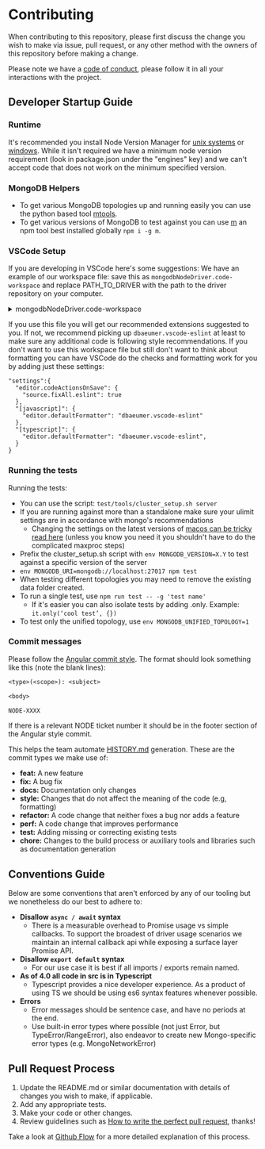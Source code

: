 # Contributing

When contributing to this repository, please first discuss the change you wish
to make via issue, pull request, or any other method with the owners of this
repository before making a change.

Please note we have a [code of conduct][code-of-conduct],
please follow it in all your interactions with the project.

## Developer Startup Guide

### Runtime

It's recommended you install Node Version Manager for [unix systems][nvm-unix] or [windows][nvm-windows]. While it isn't required we have a minimum node version requirement (look in package.json under the "engines" key) and we can't accept code that does not work on the minimum specified version.

### MongoDB Helpers

- To get various MongoDB topologies up and running easily you can use the python based tool [mtools][mtools-install].
- To get various versions of MongoDB to test against you can use [m](https://github.com/aheckmann/m) an npm tool best installed globally `npm i -g m`.

### VSCode Setup

If you are developing in VSCode here's some suggestions:
We have an example of our workspace file: save this as `mongodbNodeDriver.code-workspace` and replace PATH_TO_DRIVER with the path to the driver repository on your computer.

<details>
<summary>mongodbNodeDriver.code-workspace</summary>
<br>
<pre lang="jsonc">
{
  "folders": [
    {
      "path": "PATH_TO_DRIVER",
      "name": "driver"
    }
  ],
  "settings": {
    "search.exclude": {
      // I always set 'file to include' in search to:
      // - src
      // - test
      // - {test|src}
      "**/node_modules": false, // searching node_modules comes in handy
      "./lib": true, // by default I don't want results from our compiled source
      "**/bower_components": true,
      "**/*.code-search": true
    },
    // ts gives me the power to not rely on word matching
    "editor.wordBasedSuggestions": false,
    "gitlens.hovers.enabled": false,
    "editor.codeActionsOnSave": {
      "source.fixAll.eslint": true
    },
    "[javascript]": {
      "editor.defaultFormatter": "dbaeumer.vscode-eslint"
    },
    "[typescript]": {
      "editor.defaultFormatter": "dbaeumer.vscode-eslint",
      "editor.codeActionsOnSave": {
        "source.organizeImports": false
      }
    },
    "eslint.enable": true,
    "eslint.format.enable": true,
    "mochaExplorer.files": "test/{functional,unit}/**/*.test.js",
    "mochaExplorer.ui": "test/tools/runner/metadata_ui.js",
    "editor.formatOnSave": false,
    "editor.rulers": [100],
    "editor.renderWhitespace": "selection",
    "files.trimTrailingWhitespace": true,
    "files.trimFinalNewlines": true,
    "files.insertFinalNewline": true,
    "typescript.tsdk": "node_modules/typescript/lib",
    // I leave the coverage extension disabled when not using it so I leave these commented
    // but these settings are nice when it is enabled
    // "coverage-gutters.showGutterCoverage": false,
    // "coverage-gutters.showLineCoverage": true,
  },
  "launch": {
    "configurations": [
      {
        // Sometimes I need to run mocha myself and not via the sidebar
        // Here I can add custom args or env variables
        "name": "run mocha",
        "type": "pwa-node",
        "request": "launch",
        "program": "node_modules/.bin/mocha",
        "args": ["test/unit", "test/functional"]
      }
    ],
    "compounds": []
  },
  "tasks": {
    "version": "2.0.0",
    "tasks": [
      {
        // Here is an optional watcher task (`npm test` will also type check you changes):
        // Since this is the default build task it can be started with cmd+shift+b
        // There will be a wrench and screw icon
        // on the bottom bar where you can quick check build issues
        "label": "watch TS",
        "command": "npx",
        "type": "shell",
        "args": ["tsc", "-w"],
        "problemMatcher": "$tsc-watch",
        "isBackground": true,
        "group": {
          "kind": "build",
          "isDefault": true
        }
      }
    ]
  },
  "extensions": {
    "recommendations": [
      "dbaeumer.vscode-eslint",
      "hbenl.vscode-test-explorer",
      "hbenl.vscode-mocha-test-adapter",
      "ryanluker.vscode-coverage-gutters",
      "github.vscode-pull-request-github",
      "mongodb.mongodb-vscode"
    ],
    "unwantedRecommendations": ["esbenp.prettier-vscode"]
  }
}
</pre>
</details>

If you use this file you will get our recommended extensions suggested to you.
If not, we recommend picking up `dbaeumer.vscode-eslint` at least to make sure any additional code is following style recommendations. If you don't want to use this workspace file but still don't want to think about formatting you can have VSCode do the checks and formatting work for you by adding just these settings:

```jsonc
"settings":{
  "editor.codeActionsOnSave": {
    "source.fixAll.eslint": true
  },
  "[javascript]": {
    "editor.defaultFormatter": "dbaeumer.vscode-eslint"
  },
  "[typescript]": {
    "editor.defaultFormatter": "dbaeumer.vscode-eslint",
  }
}
```

### Running the tests

Running the tests:

- You can use the script: `test/tools/cluster_setup.sh server`
- If you are running against more than a standalone make sure your ulimit settings are in accordance with mongo's recommendations
  - Changing the settings on the latest versions of [macos can be tricky read here][macos-ulimt] (unless you know you need it you shouldn't have to do the complicated maxproc steps)
- Prefix the cluster_setup.sh script with `env MONGODB_VERSION=X.Y` to test against a specific version of the server
- `env MONGODB_URI=mongodb://localhost:27017 npm test`
- When testing different topologies you may need to remove the existing data folder created.
- To run a single test, use `npm run test -- -g 'test name'`
  - If it's easier you can also isolate tests by adding .only. Example: `it.only(‘cool test’, {})`
- To test only the unified topology, use `env MONGODB_UNIFIED_TOPOLOGY=1`

### Commit messages

Please follow the [Angular commit style][angular-commit-style].
The format should look something like this (note the blank lines):

```txt
<type>(<scope>): <subject>

<body>

NODE-XXXX
```

If there is a relevant NODE ticket number it should be in the footer section of the Angular style commit.

This helps the team automate [HISTORY.md](HISTORY.md) generation.
These are the commit types we make use of:

- **feat:** A new feature
- **fix:** A bug fix
- **docs:** Documentation only changes
- **style:** Changes that do not affect the meaning of the code (e.g, formatting)
- **refactor:** A code change that neither fixes a bug nor adds a feature
- **perf:** A code change that improves performance
- **test:** Adding missing or correcting existing tests
- **chore:** Changes to the build process or auxiliary tools and libraries such as documentation generation

## Conventions Guide

Below are some conventions that aren't enforced by any of our tooling but we nonetheless do our best to adhere to:

- **Disallow `async / await` syntax**
  - There is a measurable overhead to Promise usage vs simple callbacks. To support the broadest of driver usage scenarios we maintain an internal callback api while exposing a surface layer Promise API.
- **Disallow `export default` syntax**
  - For our use case it is best if all imports / exports remain named.
- **As of 4.0 all code in src is in Typescript**
  - Typescript provides a nice developer experience. As a product of using TS we should be using es6 syntax features whenever possible.
- **Errors**
  - Error messages should be sentence case, and have no periods at the end.
  - Use built-in error types where possible (not just Error, but TypeError/RangeError), also endeavor to create new Mongo-specific error types (e.g. MongoNetworkError)

## Pull Request Process

1. Update the README.md or similar documentation with details of changes you
   wish to make, if applicable.
2. Add any appropriate tests.
3. Make your code or other changes.
4. Review guidelines such as [How to write the perfect pull request][github-perfect-pr], thanks!

Take a look at [Github Flow][github-flow] for a more detailed explanation of this process.

[angular-commit-style]: https://github.com/angular/angular.js/blob/master/DEVELOPERS.md#commits
[changelog]: CHANGELOG.md
[code-of-conduct]: CODE_OF_CONDUCT.md
[github-perfect-pr]: https://blog.github.com/2015-01-21-how-to-write-the-perfect-pull-request/
[mdb-core-values]: https://www.mongodb.com/company/
[mtools-install]: http://blog.rueckstiess.com/mtools/install.html
[nvm-windows]: https://github.com/coreybutler/nvm-windows#installation--upgrades
[nvm-unix]: https://github.com/nvm-sh/nvm#install--update-script
[macos-ulimt]: https://wilsonmar.github.io/maximum-limits/
[github-flow]: https://guides.github.com/introduction/flow/
